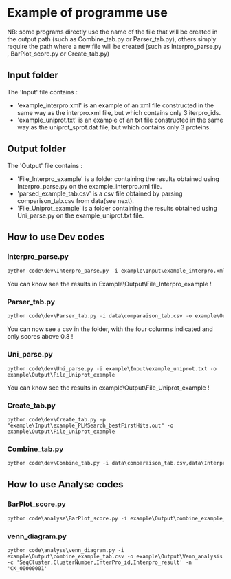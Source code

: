 # Example of programme use 

NB: some programs directly use the name of the file that will be created in the output path (such as Combine_tab.py or Parser_tab.py), others simply require the path where a new file will be created (such as Interpro_parse.py , BarPlot_score.py or Create_tab.py)

## Input folder

The 'Input' file contains :
 - 'example_interpro.xml' is an example of an xml file constructed in the same way as the interpro.xml file, but which contains only 3 iterpro_ids. 
 - 'example_uniprot.txt' is an example of an txt file constructed in the same way as the uniprot_sprot.dat file, but which contains only 3 proteins.

## Output folder

The 'Output' file contains : 
 - 'File_Interpro_example' is a folder containing the results obtained using Interpro_parse.py on the example_interpro.xml file.
 - 'parsed_example_tab.csv' is a csv file obtained by parsing comparison_tab.csv from data(see next).
 - 'File_Uniprot_example' is a folder containing the results obtained using Uni_parse.py on the example_uniprot.txt file. 
 
## How to use Dev codes

###  Interpro_parse.py

```python
python code\dev\Interpro_parse.py -i example\Input\example_interpro.xml -o example\Output\File_Interpro_example
```
You can know see the results in Example\Output\File_Interpro_example !

### Parser_tab.py 

```python
python code\dev\Parser_tab.py -i data\comparaison_tab.csv -o example\Output\parsed_example_tab.csv -s 0.8 -c SeqCluster,Prot_AC,score,RecName
```
You can now see a csv in the folder, with the four columns indicated and only scores above 0.8 !

### Uni_parse.py 

```pyhton
python code\dev\Uni_parse.py -i example\Input\example_uniprot.txt -o example\Output\File_Uniprot_example
```
You can know see the results in example\Output\File_Uniprot_example !

### Create_tab.py
```pyhton
python code\dev\Create_tab.py -p "example\Input\example_PLMSearch_bestFirstHits.out" -o example\Output\File_Uniprot_example
```

### Combine_tab.py

```python
python code\dev\Combine_tab.py -i data\comparaison_tab.csv,data\Interpros.filtered.csv,data\Pfam.filtered.csv -o example\Output\combine_example_tab.csv -c SeqCluster
```

## How to use Analyse codes

### BarPlot_score.py
```python
python code\analyse\BarPlot_score.py -i example\Output\combine_example_tab.csv -o example\Output -c score -m 0.5 -a Prot_AC
```

### venn_diagram.py
```
python code\analyse\venn_diagram.py -i example\Output\combine_example_tab.csv -o example\Output\Venn_analysis -c 'SeqCluster,ClusterNumber,InterPro_id,Interpro_result' -n 'CK_00000001'
```
